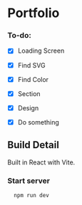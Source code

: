 # Portfolio

### To-do:
  - [X] Loading Screen
  - [X] Find SVG
  - [X] Find Color
  - [X] Section
  - [X] Design
  - [X] Do something


## Build Detail
  Built in React with Vite.

  ### Start server
      npm run dev
